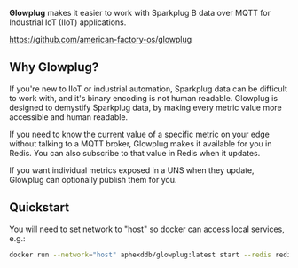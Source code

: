 **Glowplug** makes it easier to work with Sparkplug B data over MQTT for Industrial IoT (IIoT) applications.

https://github.com/american-factory-os/glowplug

## Why Glowplug?

If you're new to IIoT or industrial automation, Sparkplug data can be difficult to work with, and it's binary encoding is not human readable. Glowplug is designed to demystify Sparkplug data, by making every metric value more accessible and human readable. 

If you need to know the current value of a specific metric on your edge without talking to a MQTT broker, Glowplug makes it available for you in Redis. You can also subscribe to that value in Redis when it updates.

If you want individual metrics exposed in a UNS when they update, Glowplug can optionally publish them for you.

## Quickstart

You will need to set network to "host" so docker can access local services, e.g.:

```bash
docker run --network="host" aphexddb/glowplug:latest start --redis redis://localhost:6379/0 --publish mqtt://localhost:1883
```
